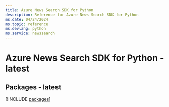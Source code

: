 ```yaml
---
title: Azure News Search SDK for Python
description: Reference for Azure News Search SDK for Python
ms.date: 04/24/2024
ms.topic: reference
ms.devlang: python
ms.service: newssearch
---
```

# Azure News Search SDK for Python - latest
## Packages - latest
[!INCLUDE [packages](news-search-index.md)]